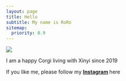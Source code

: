 ```yaml
---
layout: page
title: Hello
subtitle: My name is RoRo
sitemap:
  priority: 0.9
---
```


<div class="img">
	<img src="{{ '/assets/img/beach.jpg' | prepend: site.baseurl }}" id="beach">
    
</div>



<div id="describe-text">
	<p>I am a happy Corgi living with Xinyi since 2019</p>
	<p>If you like me, please follow my  <strong> <a href="https://www.instagram.com/corgi_roro/?hl=en"> Instagram</a> </strong> here</p>
</div>
